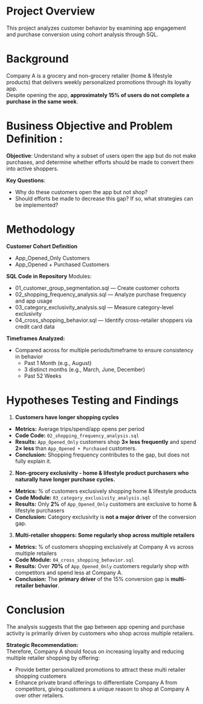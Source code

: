 # Project Overview
This project analyzes customer behavior by examining app engagement and purchase conversion using cohort analysis through SQL. 

# Background 
Company A is a grocery and non-grocery retailer (home & lifestyle products) that delivers weekly personalized promotions through its loyalty app.  
Despite opening the app, **approximately 15% of users do not complete a purchase in the same week**. 

# Business Objective and Problem Definition :
**Objective**: Understand why a subset of users open the app but do not make purchases, and determine whether efforts should be made to convert them into active shoppers.

**Key Questions**:
-	Why do these customers open the app but not shop?
-	Should efforts be made to decrease this gap? If so, what strategies can be implemented?

# Methodology 
**Customer Cohort Definition** 
- App_Opened_Only Customers 
- App_Opened + Purchased Customers

**SQL Code in Repository**
Modules:
- 01_customer_group_segmentation.sql — Create customer cohorts
- 02_shopping_frequency_analysis.sql — Analyze purchase frequency and app usage
- 03_category_exclusivity_analysis.sql — Measure category-level exclusivity
- 04_cross_shopping_behavior.sql — Identify cross-retailer shoppers via credit card data

**Timeframes Analyzed:**
- Compared across for multiple periods/timeframe to ensure consistency in behavior 
  - Past 1 Month (e.g., August)
  - 3 distinct months (e.g., March, June, December)
  - Past 52 Weeks

# Hypotheses Testing and Findings 
1.	**Customers have longer shopping cycles**
- **Metrics:** Average trips/spend/app opens per period  
- **Code Code:** `02_shopping_frequency_analysis.sql`  
- **Results:** `App_Opened_Only` customers shop **3× less frequently** and spend **2× less** than `App_Opened + Purchased` customers.  
- **Conclusion:** Shopping frequency contributes to the gap, but does not fully explain it.

2.	**Non-grocery exclusivity - home & lifestyle product purchasers who naturally have longer purchase cycles.**
- **Metrics:** % of customers exclusively shopping home & lifestyle products
- **Code Module:** `03_category_exclusivity_analysis.sql`  
- **Results:** Only **2%** of `App_Opened_Only` customers are exclusive to home & lifestyle purchasers
- **Conclusion:** Category exclusivity is **not a major driver** of the conversion gap.

3.	**Multi-retailer shoppers: Some regularly shop across multiple retailers**
- **Metrics:** % of customers shopping exclusively at Company A vs across multiple retailers  
- **Code Module:** `04_cross_shopping_behavior.sql`  
- **Results:** Over **70%** of `App_Opened_Only` customers regularly shop with competitors and spend less at Company A.  
- **Conclusion:** The **primary driver** of the 15% conversion gap is **multi-retailer behavior**.

# Conclusion 
The analysis suggests that the gap between app opening and purchase activity is primarily driven by customers who shop across multiple retailers.

**Strategic Recommendation:**  
Therefore, Company A should focus on increasing loyalty and reducing multiple retailer shopping by offering: 
- Provide better personalized promotions to attract these multi retailer shopping customers
- Enhance private brand offerings to differentiate Company A from competitors, giving customers a unique reason to shop at Company A over other retailers.
